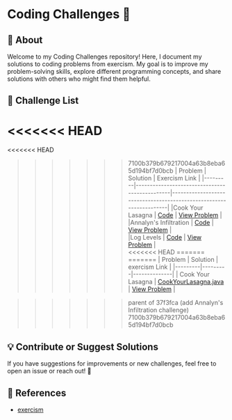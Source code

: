 # Coding Challenges 🚀
## 📌 About
Welcome to my Coding Challenges repository! Here, I document my solutions to coding problems from exercism. My goal is to improve my problem-solving skills, explore different programming concepts, and share solutions with others who might find them helpful.
## 📝 Challenge List

<<<<<<< HEAD
=======
<<<<<<< HEAD
>>>>>>> 7100b379b679217004a63b8eba65d194bf7d0bcb
| Problem | Solution                                      | Exercism Link                                                      |
|---------|-----------------------------------------------|--------------------------------------------------------------------|
|Cook Your Lasagna | [Code](src/exercism/CookYourLasagna.java)     | [View Problem](https://exercism.org/tracks/java/exercises/lasagna) |
|Annalyn's Infiltration | [Code](src/exercism/AnnalynInfiltration.java) | [View Problem](https://exercism.org/tracks/java/exercises/annalyns-infiltration) |                                       
 |Log Levels | [Code](src/exercism/LogLevels.java) | [View Problem](https://exercism.org/tracks/java/exercises/log-levels) |                                            
<<<<<<< HEAD
=======
=======
| Problem | Solution | exercism Link |
|---------|---------|--------------|
| Cook Your Lasagna | [CookYourLasagna.java](src/exercism/CookYourLasagna.java) | [View Problem](https://exercism.org/tracks/java/exercises/lasagna) |

>>>>>>> parent of 37f3fca (add Annalyn's Infiltration challenge)
>>>>>>> 7100b379b679217004a63b8eba65d194bf7d0bcb
## 💡 Contribute or Suggest Solutions
If you have suggestions for improvements or new challenges, feel free to open an issue or reach out! 🚀

## 📖 References
- [exercism](https://exercism.org)

